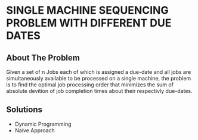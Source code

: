 # SINGLE MACHINE SEQUENCING PROBLEM WITH DIFFERENT DUE DATES
## About The Problem 
Given a set of n Jobs each of which is assigned a due-date and all jobs are simultaneously
available to be processed on a single machine, the problem is to find the optimal job processing order
that minimizes the sum of absolute devition of job completion times about their respectivly due-dates.

## Solutions 
  * Dynamic Programming  
  * Naive Approach
